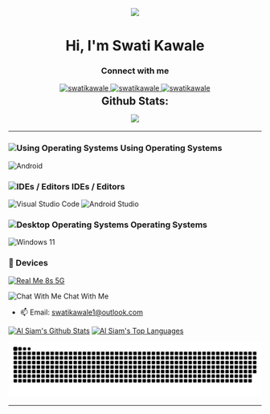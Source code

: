 <p align="center">
  <img style="width:14rem; height:auto" src="https://media.tenor.com/hR312hTG5T0AAAAi/mythikore-anime-girl.gif"/>
</p> 

<h1 align="center">Hi, I'm Swati Kawale</h1> 

<h3 font-size="20" align="center"></h3>

<h3 align="center">Connect with me</h3>

<div style="margin-top:10px" align="center">
  <div> 
 <a href="https://swatikawale.github.io/portfolio/" target="blank">
  <img src="https://img.shields.io/badge/Website-DC143C?style=for-the-badge&logo=medium&logoColor=white" alt="swatikawale" />
 </a>
    <a  href="https://www.linkedin.com/in/swati-kawale/" target="_blank">
      <img src="https://img.shields.io/badge/Linked%20In-0A66C2.svg?style=for-the-badge&logo=linkedin&logoColor=white" alt="swatikawale"/>
    </a>
    <a  href="https://www.instagram.com/swati_k_50" target="_blank"> 
     <img src="https://img.shields.io/badge/Instagram-fe4164?style=for-the-badge&logo=instagram&logoColor=white&color=purple" alt="swatikawale" />
    </a>
   
  </div>
 
</div>



<div align="center">
<h2 align="center" style="margin: 5px 10px;">Github Stats:</h2> 
  
[![](https://github-readme-streak-stats.herokuapp.com/?user=swatikawale&theme=material-palenight)](https://github.com/swatikawale)
</div>

----
### ![](https://cdn.jsdelivr.net/gh/primer/octicons/icons/code-24.svg "Using Operating Systems") Using Operating Systems

![](http://img.shields.io/static/v1?style=for-the-badge&message=Android&color=eeeeee&logo=Android&logoColor=3ddb85&label= "Android")

### ![](https://cdn.jsdelivr.net/gh/primer/octicons/icons/rocket-24.svg "IDEs / Editors") IDEs / Editors

![](http://img.shields.io/static/v1?style=for-the-badge&message=Visual%20Studio%20Code&color=eeeeee&logo=VisualStudioCode&logoColor=0078D6&label= "Visual Studio Code")
![](http://img.shields.io/static/v1?style=for-the-badge&message=Android%20Studio&color=eeeeee&logo=AndroidStudio&logoColor=000000&label= "Android Studio")

### ![](https://cdn.jsdelivr.net/gh/primer/octicons/icons/device-desktop-24.svg "Desktop Operating Systems") Operating Systems

![](http://img.shields.io/static/v1?style=for-the-badge&message=Windows%2011&color=eeeeee&logo=Windows&logoColor=0078D6&label= "Windows 11") 

### 📱 Devices
[![Real Me 8s 5G](https://img.shields.io/badge/Realme%208s%205g-ff0505?style=flat-square&logo=Lenovo&logoColor=FFFFFF&labelColor=0595ff)](https://www.realme.com/in/realme-8s-5g/specs) 


![](https://cdn.jsdelivr.net/gh/primer/octicons/icons/mail-24.svg "Chat With Me") Chat With Me
- 📫 Email: swatikawale1@outlook.com

<a> 
    <a href="https://github.com/swatikawale"><img alt="Al Siam's Github Stats" src="https://denvercoder1-github-readme-stats.vercel.app/api?username=swatikawale&show_icons=true&count_private=true&theme=material-palenight&border_color=7F3FBF&icon_color=F8D866" height="192px" width="49.5%"/></a>
  <a href="https://github.com/swatikawale"><img alt="Al Siam's Top Languages" src="https://denvercoder1-github-readme-stats.vercel.app/api/top-langs/?username=swatikawale&langs_count=8&layout=compact&theme=material-palenight&border_color=7F3FBF&icon_color=F8D866" height="192px" width="49.5%"/></a>
  <br/>
</a> 


<p align="center">
  <img  src="https://raw.githubusercontent.com/Elanza-48/Elanza-48/main/resources/img/github-contribution-grid-snake.svg"
    alt="example" />
</p>
 



------
